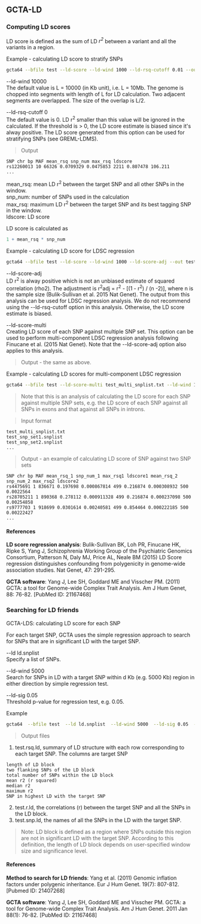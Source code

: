 
## GCTA-LD

### Computing LD scores
LD score is defined as the sum of LD *r<sup>2</sup>* between a variant and all the variants in a region.

Example - calculating LD score to stratify SNPs
```bash
gcta64 --bfile test --ld-score --ld-wind 1000 --ld-rsq-cutoff 0.01 --out test
```

--ld-wind 10000  
The default value is L = 10000 (in Kb unit), i.e. L = 10Mb. The genome is chopped into segments with length of L for LD calculation. Two adjacent segments are overlapped. The size of the overlap is L/2.

--ld-rsq-cutoff 0  
The default value is 0. LD r<sup>2</sup> smaller than this value will be ignored in the calculated. If the threshold is > 0, the LD score estimate is biased since it's alway positive. The LD score generated from this option can be used for stratifying SNPs (see GREML-LDMS).

> Output
```nohighlight
SNP chr bp MAF mean_rsq snp_num max_rsq ldscore
rs12260013 10 66326 0.0709329 0.0475853 2211 0.807478 106.211
...
```
mean_rsq: mean LD r<sup>2</sup> between the target SNP and all other SNPs in the window.  
snp_num: number of SNPs used in the calculation  
max_rsq: maximum LD r<sup>2</sup> between the target SNP and its best tagging SNP in the window.  
ldscore: LD score

LD score is calculated as  
```r
1 + mean_rsq * snp_num
```

Example - calculating LD score for LDSC regression
```bash
gcta64 --bfile test --ld-score --ld-wind 1000 --ld-score-adj --out test
```

--ld-score-adj  
LD r<sup>2</sup> is alway positive which is not an unbiased estimate of squared correlation (rho2). The adjustment is r<sup>2</sup>adj = r<sup>2</sup> - [(1 - r<sup>2</sup>) / (n -2)], where n is the sample size (Bulik-Sullivan et al. 2015 Nat Genet). 
The output from this analysis can be used for LDSC regression analysis. We do not recommend using the --ld-rsq-cutoff option in this analysis. Otherwise, the LD score estimate is biased.

--ld-score-multi  
Creating LD score of each SNP against multiple SNP set. This option can be used to perform multi-component LDSC regression analysis following Finucane et al. (2015 Nat Genet). Note that the --ld-score-adj option also applies to this analysis.

> Output - the same as above.

Example - calculating LD scores for multi-component LDSC regression
```bash
gcta64 --bfile test --ld-score-multi test_multi_snplist.txt --ld-wind 1000 --out test
```

> Note that this is an analysis of calculating the LD score for each SNP against multiple SNP sets, e.g. the LD score of each SNP against all SNPs in exons and that against all SNPs in introns.

> Input format 
```nohighlight
test_multi_snplist.txt
test_snp_set1.snplist
test_snp_set2.snplist
...
```

> Output - an example of calculating LD score of SNP against two SNP sets
```nohighlight
SNP chr bp MAF mean_rsq_1 snp_num_1 max_rsq1 ldscore1 mean_rsq_2 snp_num_2 max_rsq2 ldscore2
rs4475691 1 836671 0.197698 0.000867814 499 0.216874 0.000308932 500 0.0022564
rs28705211 1 890368 0.278112 0.000911328 499 0.216874 0.000237098 500 0.00254858
rs9777703 1 918699 0.0301614 0.00240581 499 0.854464 0.000222185 500 0.00222427
...
```

#### References

**LD score regression analysis**: Bulik-Sullivan BK, Loh PR, Finucane HK, Ripke S, Yang J, Schizophrenia Working Group of the Psychiatric Genomics Consortium, Patterson N, Daly MJ, Price AL, Neale BM (2015) LD Score regression distinguishes confounding from polygenicity in genome-wide association studies. Nat Genet, 47: 291-295.

**GCTA software**: Yang J, Lee SH, Goddard ME and Visscher PM. (2011) GCTA: a tool for Genome-wide Complex Trait Analysis. Am J Hum Genet, 88: 76-82. [PubMed ID: 21167468]


### Searching for LD friends 
	
GCTA-LDS: calculating LD score for each SNP

For each target SNP, GCTA uses the simple regression approach to search for SNPs that are in significant LD with the target SNP.

--ld ld.snplist  
Specify a list of SNPs.

--ld-wind 5000  
Search for SNPs in LD with a target SNP within d Kb (e.g. 5000 Kb) region in either direction by simple regression test.

--ld-sig 0.05  
Threshold p-value for regression test, e.g. 0.05.

Example
```bash
gcta64  --bfile test  --ld ld.snplist  --ld-wind 5000  --ld-sig 0.05  --out test
```

> Output files

1) test.rsq.ld, summary of LD structure with each row corresponding to each target SNP. The columns are target SNP
```nohighlight
length of LD block
two flanking SNPs of the LD block
total number of SNPs within the LD block
mean r2 (r squared)
median r2
maximum r2
SNP in highest LD with the target SNP
```
2) test.r.ld, the correlations (r) between the target SNP and all the SNPs in the LD block.  
3) test.snp.ld, the names of all the SNPs in the LD with the target SNP.  
> Note: LD block is defined as a region where SNPs outside this region are not in significant LD with the target SNP. According to this definition, the length of LD block depends on user-specified window size and significance level.

#### References

**Method to search for LD friends**: Yang et al. (2011) Genomic inflation factors under polygenic inheritance. Eur J Hum Genet. 19(7): 807-812. [Pubmed ID: 21407268]

**GCTA software**: Yang J, Lee SH, Goddard ME and Visscher PM. GCTA: a tool for Genome-wide Complex Trait Analysis. Am J Hum Genet. 2011 Jan 88(1): 76-82. [PubMed ID: 21167468]



